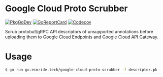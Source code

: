 # Google Cloud Proto Scrubber

[![PkgGoDev](https://pkg.go.dev/badge/go.einride.tech/google-cloud-proto-scrubber)](https://pkg.go.dev/go.einride.tech/google-cloud-proto-scrubber)
[![GoReportCard](https://goreportcard.com/badge/go.einride.tech/google-cloud-proto-scrubber)](https://goreportcard.com/report/go.einride.tech/google-cloud-proto-scrubber)
[![Codecov](https://codecov.io/gh/einride/google-cloud-proto-scrubber-go/branch/master/graph/badge.svg)](https://codecov.io/gh/einride/google-cloud-proto-scrubber)

Scrub protobuf/gRPC API descriptors of unsupported annotations before uploading
them to [Google Cloud Endpoints](https://cloud.google.com/endpoints) and
[Google Cloud API Gateway](https://cloud.google.com/api-gateway).

# Usage

```bash
$ go run go.einride.tech/google-cloud-proto-scrubber -f descriptor.pb
```
